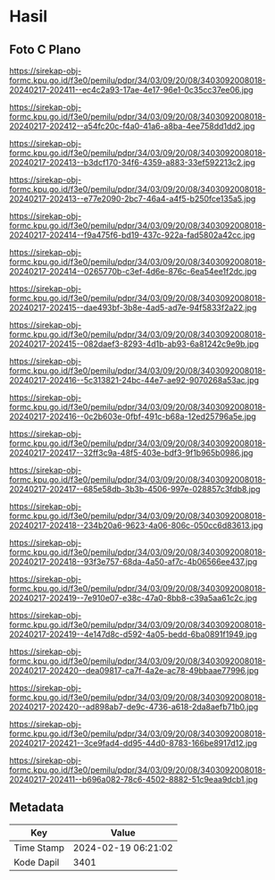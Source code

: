 # Hasil

## Foto C Plano

https://sirekap-obj-formc.kpu.go.id/f3e0/pemilu/pdpr/34/03/09/20/08/3403092008018-20240217-202411--ec4c2a93-17ae-4e17-96e1-0c35cc37ee06.jpg

https://sirekap-obj-formc.kpu.go.id/f3e0/pemilu/pdpr/34/03/09/20/08/3403092008018-20240217-202412--a54fc20c-f4a0-41a6-a8ba-4ee758dd1dd2.jpg

https://sirekap-obj-formc.kpu.go.id/f3e0/pemilu/pdpr/34/03/09/20/08/3403092008018-20240217-202413--b3dcf170-34f6-4359-a883-33ef592213c2.jpg

https://sirekap-obj-formc.kpu.go.id/f3e0/pemilu/pdpr/34/03/09/20/08/3403092008018-20240217-202413--e77e2090-2bc7-46a4-a4f5-b250fce135a5.jpg

https://sirekap-obj-formc.kpu.go.id/f3e0/pemilu/pdpr/34/03/09/20/08/3403092008018-20240217-202414--f9a475f6-bd19-437c-922a-fad5802a42cc.jpg

https://sirekap-obj-formc.kpu.go.id/f3e0/pemilu/pdpr/34/03/09/20/08/3403092008018-20240217-202414--0265770b-c3ef-4d6e-876c-6ea54ee1f2dc.jpg

https://sirekap-obj-formc.kpu.go.id/f3e0/pemilu/pdpr/34/03/09/20/08/3403092008018-20240217-202415--dae493bf-3b8e-4ad5-ad7e-94f5833f2a22.jpg

https://sirekap-obj-formc.kpu.go.id/f3e0/pemilu/pdpr/34/03/09/20/08/3403092008018-20240217-202415--082daef3-8293-4d1b-ab93-6a81242c9e9b.jpg

https://sirekap-obj-formc.kpu.go.id/f3e0/pemilu/pdpr/34/03/09/20/08/3403092008018-20240217-202416--5c313821-24bc-44e7-ae92-9070268a53ac.jpg

https://sirekap-obj-formc.kpu.go.id/f3e0/pemilu/pdpr/34/03/09/20/08/3403092008018-20240217-202416--0c2b603e-0fbf-491c-b68a-12ed25796a5e.jpg

https://sirekap-obj-formc.kpu.go.id/f3e0/pemilu/pdpr/34/03/09/20/08/3403092008018-20240217-202417--32ff3c9a-48f5-403e-bdf3-9f1b965b0986.jpg

https://sirekap-obj-formc.kpu.go.id/f3e0/pemilu/pdpr/34/03/09/20/08/3403092008018-20240217-202417--685e58db-3b3b-4506-997e-028857c3fdb8.jpg

https://sirekap-obj-formc.kpu.go.id/f3e0/pemilu/pdpr/34/03/09/20/08/3403092008018-20240217-202418--234b20a6-9623-4a06-806c-050cc6d83613.jpg

https://sirekap-obj-formc.kpu.go.id/f3e0/pemilu/pdpr/34/03/09/20/08/3403092008018-20240217-202418--93f3e757-68da-4a50-af7c-4b06566ee437.jpg

https://sirekap-obj-formc.kpu.go.id/f3e0/pemilu/pdpr/34/03/09/20/08/3403092008018-20240217-202419--7e910e07-e38c-47a0-8bb8-c39a5aa61c2c.jpg

https://sirekap-obj-formc.kpu.go.id/f3e0/pemilu/pdpr/34/03/09/20/08/3403092008018-20240217-202419--4e147d8c-d592-4a05-bedd-6ba0891f1949.jpg

https://sirekap-obj-formc.kpu.go.id/f3e0/pemilu/pdpr/34/03/09/20/08/3403092008018-20240217-202420--dea09817-ca7f-4a2e-ac78-49bbaae77996.jpg

https://sirekap-obj-formc.kpu.go.id/f3e0/pemilu/pdpr/34/03/09/20/08/3403092008018-20240217-202420--ad898ab7-de9c-4736-a618-2da8aefb71b0.jpg

https://sirekap-obj-formc.kpu.go.id/f3e0/pemilu/pdpr/34/03/09/20/08/3403092008018-20240217-202421--3ce9fad4-dd95-44d0-8783-166be8917d12.jpg

https://sirekap-obj-formc.kpu.go.id/f3e0/pemilu/pdpr/34/03/09/20/08/3403092008018-20240217-202411--b696a082-78c6-4502-8882-51c9eaa9dcb1.jpg


## Metadata

| Key        | Value               |
| ---------- | ------------------- |
| Time Stamp | 2024-02-19 06:21:02 |
| Kode Dapil | 3401                |



